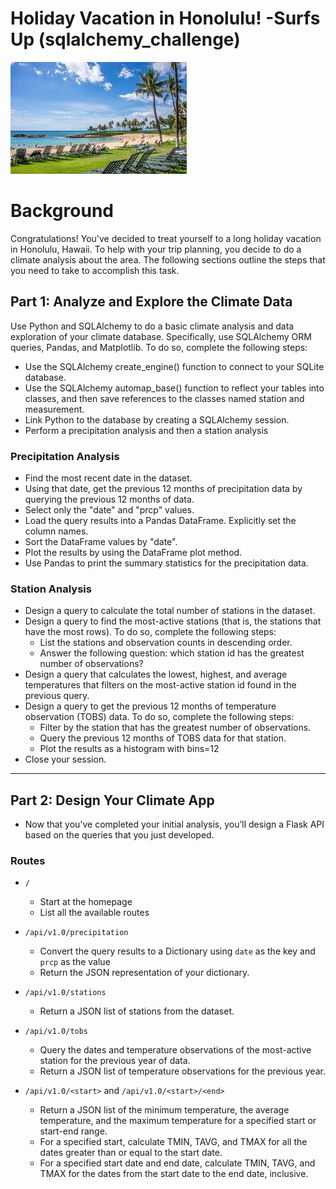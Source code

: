 
# Holiday Vacation in Honolulu! -Surfs Up (sqlalchemy_challenge)

![](surfsup/images/honolulu.jpg)

# Background
Congratulations! You've decided to treat yourself to a long holiday vacation in Honolulu, Hawaii. 
To help with your trip planning, you decide to do a climate analysis about the area. The following 
sections outline the steps that you need to take to accomplish this task.

## Part 1: Analyze and Explore the Climate Data
Use Python and SQLAlchemy to do a basic climate analysis and data exploration of your climate database. 
Specifically, use SQLAlchemy ORM queries, Pandas, and Matplotlib. To do so, complete the following steps:

-  Use the SQLAlchemy create_engine() function to connect to your SQLite database.
-  Use the SQLAlchemy automap_base() function to reflect your tables into classes, and then 
    save references to the classes named station and measurement.
-  Link Python to the database by creating a SQLAlchemy session.
-  Perform a precipitation analysis and then a station analysis

###  Precipitation Analysis
-  Find the most recent date in the dataset.
-  Using that date, get the previous 12 months of precipitation data by querying the previous 12 months of data.
-  Select only the "date" and "prcp" values.
-  Load the query results into a Pandas DataFrame. Explicitly set the column names.
-  Sort the DataFrame values by "date".
-  Plot the results by using the DataFrame plot method.
-  Use Pandas to print the summary statistics for the precipitation data.

###  Station Analysis
-  Design a query to calculate the total number of stations in the dataset.
-  Design a query to find the most-active stations (that is, the stations that have the most rows). To do so, 
    complete the following steps:
    *  List the stations and observation counts in descending order.
    *  Answer the following question: which station id has the greatest number of observations?
-  Design a query that calculates the lowest, highest, and average temperatures that filters on the most-active 
    station id found in the previous query.
-  Design a query to get the previous 12 months of temperature observation (TOBS) data. To do so, complete the following steps:
    *  Filter by the station that has the greatest number of observations.
    *  Query the previous 12 months of TOBS data for that station.
    *  Plot the results as a histogram with bins=12
-  Close your session.
 
 ---
 
## Part 2: Design Your Climate App
-  Now that you’ve completed your initial analysis, you’ll design a Flask API based on the 
    queries that you just developed. 
### Routes
-  `/`
    *  Start at the homepage
    *  List all the available routes
    
-  `/api/v1.0/precipitation`
    *  Convert the query results to a Dictionary using `date` as the key and `prcp` as the value
    *  Return the JSON representation of your dictionary.

-  `/api/v1.0/stations`
    *  Return a JSON list of stations from the dataset.

-  `/api/v1.0/tobs`
    *  Query the dates and temperature observations of the most-active station for the previous year of data.
    *  Return a JSON list of temperature observations for the previous year.
    
-   `/api/v1.0/<start>` and `/api/v1.0/<start>/<end>`
    *  Return a JSON list of the minimum temperature, the average temperature, and the maximum temperature 
        for a specified start or start-end range.
    *  For a specified start, calculate TMIN, TAVG, and TMAX for all the dates greater than or equal to the start date.
    *  For a specified start date and end date, calculate TMIN, TAVG, and TMAX for the dates
         from the start date to the end date, inclusive.
